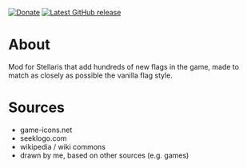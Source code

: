 [![Donate](https://img.shields.io/badge/-%E2%99%A5%20Donate-%23ff69b4)](https://hmlendea.go.ro/fund.html) [![Latest GitHub release](https://img.shields.io/github/v/release/hmlendea/stellaris-ui-flags)](https://github.com/hmlendea/stellaris-ui-flags/releases/latest)

# About

Mod for Stellaris that add hundreds of new flags in the game, made to match as closely as possible the vanilla flag style.

# Sources

 - game-icons.net
 - seeklogo.com
 - wikipedia / wiki commons
 - drawn by me, based on other sources (e.g. games)